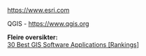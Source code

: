 


https://www.esri.com <BR>



QGIS - https://www.qgis.org<BR>


  <B>Fleire oversikter:</B><BR>
<A HREF ='https://gisgeography.com/best-gis-software/'>30 Best GIS Software Applications [Rankings]</A><BR>
